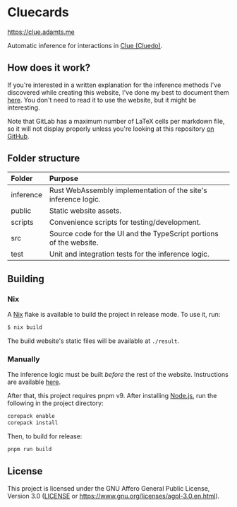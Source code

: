 # Cluecards

<https://clue.adamts.me>

Automatic inference for interactions in [Clue (Cluedo)](https://en.wikipedia.org/wiki/Cluedo).

## How does it work?

If you're interested in a written explanation for the inference methods I've discovered while creating this website,
I've done my best to document them [here](./Inference.md).
You don't need to read it to use the website, but it might be interesting.

Note that GitLab has a maximum number of LaTeX cells per markdown file,
so it will not display properly unless you're looking at this repository [on GitHub](https://github.com/MysteryBlokHed/cluecards).

## Folder structure

| Folder    | Purpose                                                            |
| :-------- | :----------------------------------------------------------------- |
| inference | Rust WebAssembly implementation of the site's inference logic.     |
| public    | Static website assets.                                             |
| scripts   | Convenience scripts for testing/development.                       |
| src       | Source code for the UI and the TypeScript portions of the website. |
| test      | Unit and integration tests for the inference logic.                |

## Building

### Nix

A [Nix](https://nixos.org/) flake is available to build the project in release mode.
To use it, run:

```sh
$ nix build
```

The build website's static files will be available at `./result`.

### Manually

The inference logic must be built _before_ the rest of the website.
Instructions are available [here](./inference/README.md).

After that, this project requires pnpm v9.
After installing [Node.js](https://nodejs.org/en/download/package-manager), run the following in the project directory:

```sh
corepack enable
corepack install
```

Then, to build for release:

```sh
pnpm run build
```

## License

This project is licensed under the GNU Affero General Public License, Version 3.0
([LICENSE](LICENSE) or <https://www.gnu.org/licenses/agpl-3.0.en.html>).
